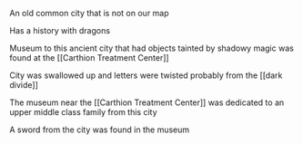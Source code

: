 An old common city that is not on our map

Has a history with dragons

Museum to this ancient city that had objects tainted by shadowy magic was found at the [[Carthion Treatment Center]]

City was swallowed up and letters were twisted probably from the [[dark divide]]

The museum near the [[Carthion Treatment Center]] was dedicated to an upper middle class family from this city

A sword from the city was found in the museum 